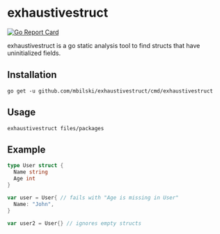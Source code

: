 # exhaustivestruct

[![Go Report Card](https://goreportcard.com/badge/github.com/mbilski/exhaustivestruct)](https://goreportcard.com/badge/github.com/mbilski/exhaustivestruct)

exhaustivestruct is a go static analysis tool to find structs that have uninitialized fields.

## Installation

```
go get -u github.com/mbilski/exhaustivestruct/cmd/exhaustivestruct
```

## Usage

```
exhaustivestruct files/packages
```

## Example

``` go
type User struct {
  Name string
  Age int
}

var user = User{ // fails with "Age is missing in User"
  Name: "John",
}

var user2 = User{} // ignores empty structs
```

